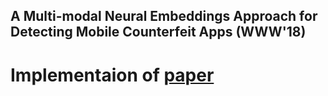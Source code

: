 ## A Multi-modal Neural Embeddings Approach for Detecting Mobile Counterfeit Apps (WWW'18)

# Implementaion of [paper](https://dl.acm.org/citation.cfm?id=3313427)






